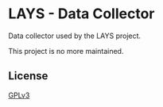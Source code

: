 # LAYS - Data Collector

Data collector used by the LAYS project.

This project is no more maintained.

## License

[GPLv3][GPLv3]

 [GPLv3]: https://www.gnu.org/licenses/gpl.txt
